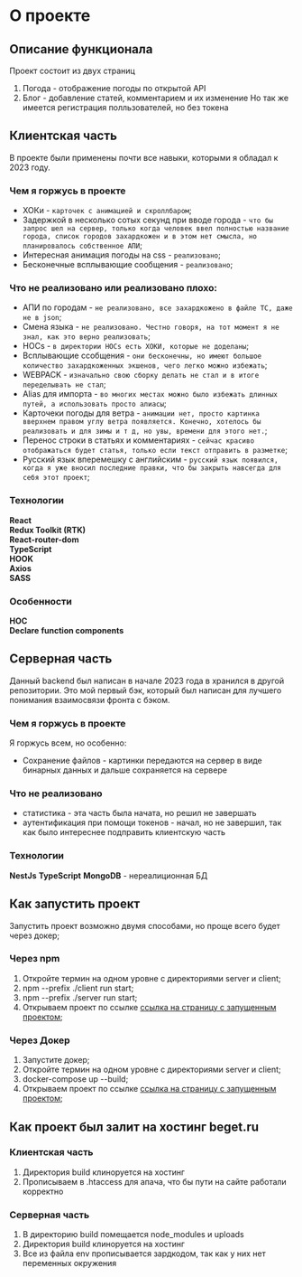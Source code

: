 # О проекте
## Описание функционала
Проект состоит из двух страниц
1) Погода - отображение погоды по открытой API
2) Блог   - добавление статей, комментарием и их изменение
Но так же имеется регистрация полльзователей, но без токена


## Клиентская часть
В проекте были применены почти все навыки, которыми я обладал к 2023 году.

### Чем я горжусь в проекте
- ХОКи                                                - `карточек с анимацией и скроллбаром`;
- Задержкой в несколько сотых секунд при вводе города - `что бы запрос шел на сервер, только когда человек ввел полностью название города, список городов захардкожен и в этом нет смысла, но планировалось собственное АПИ`;
- Интересная анимация погоды на css                   - `реализовано`;
- Бесконечные всплывающие сообщения                   - `реализовано`;

### Что не реализовано или реализовано плохо:
- АПИ по городам                          - `не реализовано, все захардкожено в файле ТС, даже не в json`;
- Смена языка                             - `не реализовано. Честно говоря, на тот момент я не знал, как это верно реализовать`;
- HOCs                                    - `в директории HOCs есть ХОКИ, которые не доделаны`;
- Всплывающие ссобщения                   - `они бесконечны, но имеют большое количество захардкоженных экшенов, чего легко можно избежать`;
- WEBPACK                                 - `изначально свою сборку делать не стал и в итоге переделывать не стал`;
- Alias для импорта                       - `во многих местах можно было избежать длинных путей, а использовать просто алиасы`;
- Карточеки погоды для ветра              - `анимации нет, просто картинка вверхнем правом углу ветра появляется. Конечно, хотелось бы реализовать и для зимы и т д, но увы, времени для этого нет.`;
- Перенос строки в статьях и комментариях - `сейчас красиво отображаться будет статья, только если текст отправить в разметке`;
- Русский язык вперемешку с английским    -  `русский язык появился, когда я уже вносил последние правки, что бы закрыть навсегда для себя этот проект`;


### Технологии
**React**                  
**Redux Toolkit (RTK)**    
**React-router-dom**       
**TypeScript**             
**HOOK**                   
**Axios**                 
**SASS**                  

### Особенности
**HOC**                   
**Declare**
**function components** 


## Серверная часть
Данный backend был написан в начале 2023 года в хранился в другой репозитории. Это мой первый бэк, который был написан для лучшего понимания взаимосвязи фронта с бэком. 

### Чем я горжусь в проекте
Я горжусь всем, но особенно:
- Сохранение файлов - картинки передаются на сервер в виде бинарных данных и дальше сохраняется на сервере 

### Что не реализовано
- статистика                        - эта часть была начата, но решил не завершать
- аутентификация при помощи токенов - начал, но не завершил, так как было интереснее подправить клиентскую часть

### Технологии
**NestJs**
**TypeScript**
**MongoDB**     - нереалиционная БД


## Как запустить проект
Запустить проект возможно двумя способами, но проще всего будет через докер;

### Через npm
1) Откройте термин на одном уровне с директориями server и client;
2) npm --prefix ./client run start;
3) npm --prefix ./server run start;
4) Открываем проект по ссылке [ссылка на страницу с запущенным проектом](http://localhost:8080/weather);


### Через Докер
1) Запустите докер;
2) Откройте термин на одном уровне с директориями server и client;
3) docker-compose up --build;
4) Открываем проект по ссылке [ссылка на страницу с запущенным проектом](http://localhost:3020/weather);

## Как проект был залит на хостинг beget.ru

### Клиентская часть
1) Директория build клиноруется на хостинг
2) Прописываем в .htaccess для апача, что бы пути на сайте работали корректно

### Серверная часть
1) В директорию build помещается node_modules и uploads
2) Директория build клиноруется на хостинг
3) Все из файла env прописывается зардкодом, так как у них нет переменных окружения
